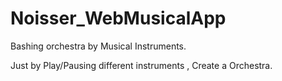 # Noisser_WebMusicalApp
Bashing orchestra by Musical Instruments.

Just by Play/Pausing different instruments , Create a Orchestra.
